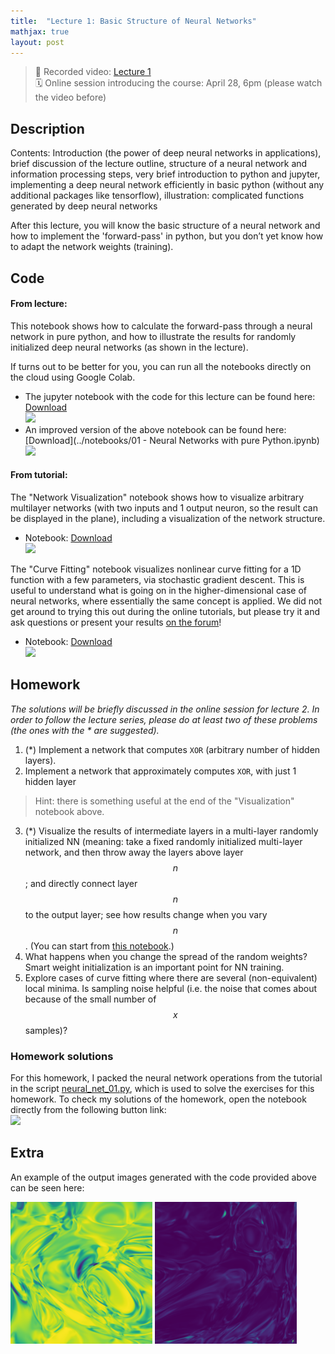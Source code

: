 ```yaml
---
title:  "Lecture 1: Basic Structure of Neural Networks"
mathjax: true
layout: post
---
```


> 🎥 Recorded video: <a href="https://www.video.uni-erlangen.de/clip/id/10611" target="_blank">Lecture 1</a> <br>
> 🗓 Online session introducing the course: April 28, 6pm (please watch the video before)

## Description

Contents: Introduction (the power of deep neural networks in applications), brief discussion of the lecture outline, structure of a neural network and information processing steps, very brief introduction to python and jupyter, implementing a deep neural network efficiently in basic python (without any additional packages like tensorflow), illustration: complicated functions generated by deep neural networks

After this lecture, you will know the basic structure of a neural network and how to implement the 'forward-pass' in python, but you don’t yet know how to adapt the network weights (training).

## Code

#### From lecture:

This notebook shows how to calculate the forward-pass through a neural network in pure python, and how to illustrate the results for randomly initialized deep neural networks (as shown in the lecture).

If turns out to be better for you, you can run all the notebooks directly on the cloud using Google Colab.

- The jupyter notebook with the code for this lecture can be found here: [Download](../notebooks/01_MachineLearning_Basics_NeuralNetworksPython.ipynb)<br>
  <a href="https://colab.research.google.com/github/RodolfoFerro/ml4physicists/blob/master/notebooks/01_MachineLearning_Basics_NeuralNetworksPython.ipynb" target="_blank"><img src="https://colab.research.google.com/assets/colab-badge.svg" width="120px"></a>
- An improved version of the above notebook can be found here: [Download](../notebooks/01 - Neural Networks with pure Python.ipynb) <br>
  <a href="https://colab.research.google.com/github/RodolfoFerro/ml4physicists/blob/master/notebooks/01%20-%20Neural%20Networks%20with%20pure%20Python.ipynb" target="_blank"><img src="https://colab.research.google.com/assets/colab-badge.svg" width="120px"></a>

#### From tutorial:

The "Network Visualization" notebook shows how to visualize arbitrary multilayer networks (with two inputs and 1 output neuron, so the result can be displayed in the plane), including a visualization of the network structure.

- Notebook: [Download](../notebooks/01_tutorial_NetworkVisualization.ipynb)<br>
  <a href="https://colab.research.google.com/github/RodolfoFerro/ml4physicists/blob/master/notebooks/01_tutorial_NetworkVisualization.ipynb" target="_blank"><img src="https://colab.research.google.com/assets/colab-badge.svg" width="120px"></a>

The "Curve Fitting" notebook visualizes nonlinear curve fitting for a 1D function with a few parameters, via stochastic gradient descent. This is useful to understand what is going on in the higher-dimensional case of neural networks, where essentially the same concept is applied. We did not get around to trying this out during the online tutorials, but please try it and ask questions or present your results [on the forum](https://groups.google.com/forum/#!forum/machine-learning-for-physicists)!

- Notebook: [Download](../notebooks/01_tutorial_CurveFitting.ipynb)<br>
  <a href="https://colab.research.google.com/github/RodolfoFerro/ml4physicists/blob/master/notebooks/01_tutorial_CurveFitting.ipynb" target="_blank"><img src="https://colab.research.google.com/assets/colab-badge.svg" width="120px"></a>


## Homework

_The solutions will be briefly discussed in the online session for lecture 2. In order to follow the lecture series, please do at least two of these problems (the ones with the * are suggested)._

1. (\*) Implement a network that computes `XOR` (arbitrary number of hidden layers).
2. Implement a network that approximately computes `XOR`, with just 1 hidden layer 
  > Hint: there is something useful at the end of the "Visualization" notebook above.
3. (\*) Visualize the results of intermediate layers in a multi-layer randomly initialized NN (meaning: take a fixed randomly initialized multi-layer network, and then throw away the layers above layer $$n$$; and directly connect layer $$n$$ to the output layer; see how results change when you vary $$n$$. (You can start from [this notebook](../notebooks/01_MachineLearning_Basics_NeuralNetworksPython.ipynb).)
4. What happens when you change the spread of the random weights? Smart weight initialization is an important point for NN training.
5. Explore cases of curve fitting where there are several (non-equivalent) local minima. Is sampling noise helpful (i.e. the noise that comes about because of the small number of $$x$$ samples)?

### Homework solutions

For this homework, I packed the neural network operations from the tutorial in the script [neural_net_01.py](../scripts/neural_net_01.py), which is used to solve the exercises for this homework. To check my solutions of the homework, open the notebook directly from the following button link: <br>
<a href="https://colab.research.google.com/github/RodolfoFerro/ml4physicists/blob/master/notebooks/01_tutorial_CurveFitting.ipynb" target="_blank"><img src="https://colab.research.google.com/assets/colab-badge.svg" width="160px"></a>


## Extra

An example of the output images generated with the code provided above can be seen here:

<img src="../assets/img/01-output_2.png" width="45%">
<img src="../assets/img/01-output_3.png" width="45%">
